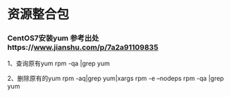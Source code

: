 # 资源整合包

### CentOS7安装yum 参考出处https://www.jianshu.com/p/7a2a91109835 ###

1、查询原有yum
rpm -qa |grep yum 

2、删除原有的yum 
rpm -aq|grep yum|xargs rpm -e –nodeps 
rpm -qa |grep yum
